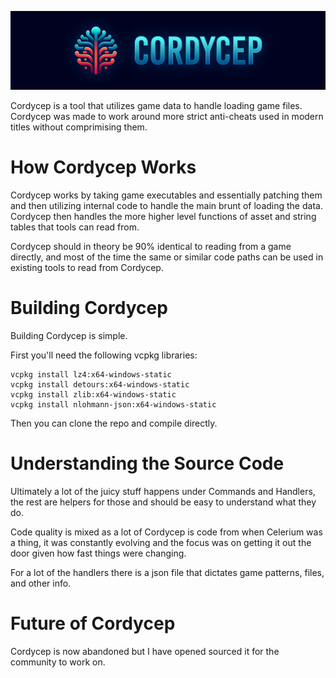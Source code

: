 ![Example](src/Parasyte.CLI/Banner.png)

Cordycep is a tool that utilizes game data to handle loading game files. Cordycep was made to work around more strict anti-cheats used in modern titles without comprimising them.

# How Cordycep Works

Cordycep works by taking game executables and essentially patching them and then utilizing internal code to handle the main brunt of loading the data. Cordycep then handles the more higher level functions of asset and string tables that tools can read from. 

Cordycep should in theory be 90% identical to reading from a game directly, and most of the time the same or similar code paths can be used in existing tools to read from Cordycep.

# Building Cordycep

Building Cordycep is simple.

First you'll need the following vcpkg libraries:

```
vcpkg install lz4:x64-windows-static
vcpkg install detours:x64-windows-static
vcpkg install zlib:x64-windows-static
vcpkg install nlohmann-json:x64-windows-static
```

Then you can clone the repo and compile directly.

# Understanding the Source Code

Ultimately a lot of the juicy stuff happens under Commands and Handlers, the rest are helpers for those and should be easy to understand what they do.

Code quality is mixed as a lot of Cordycep is code from when Celerium was a thing, it was constantly evolving and the focus was on getting it out the door given how fast things were changing.

For a lot of the handlers there is a json file that dictates game patterns, files, and other info.

# Future of Cordycep

Cordycep is now abandoned but I have opened sourced it for the community to work on. 